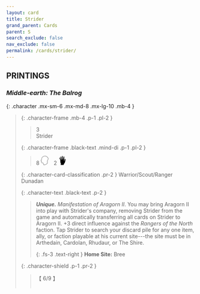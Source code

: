 ```yaml
---
layout: card
title: Strider
grand_parent: Cards
parent: S
search_exclude: false
nav_exclude: false
permalink: /cards/strider/
---
```


## PRINTINGS


### _Middle-earth: The Balrog_

{: .character .mx-sm-6 .mx-md-8 .mx-lg-10 .mb-4 }
> {: .character-frame .mb-4 .p-1 .pl-2 }
> > <div class="card-mp">3</div>
> > <div class="character-card-name">Strider</div>
>
> {: .character-frame .black-text .mind-di .p-1 .pl-2 }
> > 8 ![](/assets/images/mind.svg)&emsp;2 ![](/assets/images/di.svg)
>
> {: .character-card-classification .pr-2 }
> Warrior/Scout/Ranger Dunadan
>
> {: .character-text .black-text .p-2 }
> > _**Unique.**_ _Manifestation of Aragorn II_. You may bring Aragorn II into play with Strider's company, removing Strider from the game and automatically transferring all cards on Strider to Aragorn II. +3 direct influence against the _Rangers of the North_ faction. Tap Strider to search your discard pile for any one item, ally, or faction playable at his current site---the site must be in Arthedain, Cardolan, Rhudaur, or The Shire.   
> > 
> > {: .fs-3 .text-right } 
> > **Home Site:** Bree 
>
> {: .character-shield .p-1 .pr-2 }
> > <div class="card-shield">【 6/9 】</div>
> > <div class="card-corruption">&nbsp;</div>
